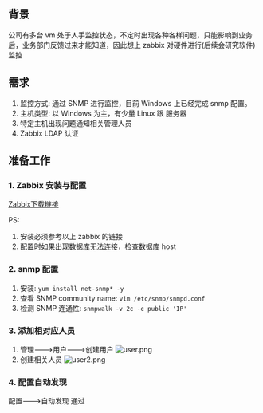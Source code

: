 ## 背景
公司有多台 vm 处于人手监控状态，不定时出现各种各样问题，只能影响到业务后，业务部门反馈过来才能知道，因此想上 zabbix 对硬件进行(后续会研究软件)监控

## 需求
1. 监控方式: 通过 SNMP 进行监控，目前 Windows 上已经完成 snmp 配置。
2. 主机类型: 以 Windows 为主，有少量 Linux 跟 服务器
3. 特定主机出现问题通知相关管理人员
4. Zabbix LDAP 认证

## 准备工作
### 1. Zabbix 安装与配置
[Zabbix下载链接](https://www.zabbix.com/cn/download?zabbix=5.0&os_distribution=centos&os_version=7&db=mysql&ws=apache)

PS: 
1. 安装必须参考以上 zabbix 的链接
2. 配置时如果出现数据库无法连接，检查数据库 host

### 2. snmp 配置
1. 安装: `yum install net-snmp* -y`
2. 查看 SNMP community name: `vim /etc/snmp/snmpd.conf`
3. 检测 SNMP 连通性: `snmpwalk -v 2c -c public 'IP'`

### 3. 添加相对应人员
1. 管理--->用户--->创建用户
![user.png](https://i.loli.net/2020/11/21/XQ4BufRUZIzHV9o.png)
2. 创建相关人员
![user2.png](https://i.loli.net/2020/11/21/auliWVtSLpIosZC.png)

### 4. 配置自动发现
配置--->自动发现
通过 
